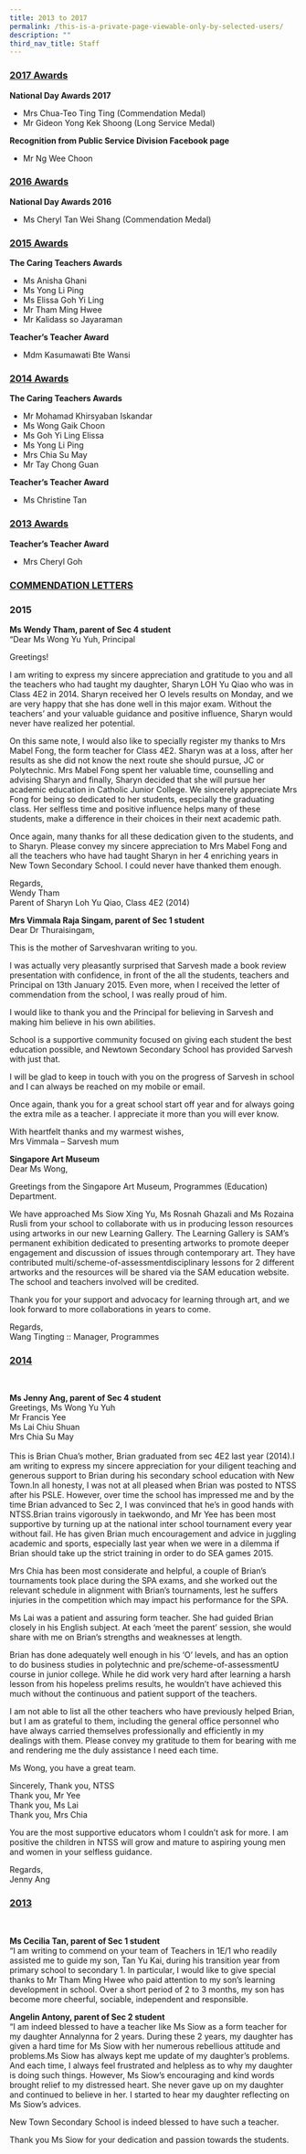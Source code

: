 ```yaml
---
title: 2013 to 2017
permalink: /this-is-a-private-page-viewable-only-by-selected-users/
description: ""
third_nav_title: Staff
---
```

<h3><u>2017 Awards</u></h3>

**National Day Awards 2017**

* Mrs Chua-Teo Ting Ting (Commendation Medal)
* Mr Gideon Yong Kek Shoong (Long Service Medal)

**Recognition from Public Service Division Facebook page**

* Mr Ng Wee Choon

<h3><u>2016 Awards</u></h3>

**National Day Awards 2016**

* Ms Cheryl Tan Wei Shang (Commendation Medal)

<h3><u>2015 Awards</u></h3>

**The Caring Teachers Awards**

* Ms Anisha Ghani
* Ms Yong Li Ping
* Ms Elissa Goh Yi Ling
* Mr Tham Ming Hwee
* Mr Kalidass so Jayaraman

**Teacher’s Teacher Award**

* Mdm Kasumawati Bte Wansi

<h3><u>2014 Awards</u></h3>

**The Caring Teachers Awards**

* Mr Mohamad Khirsyaban Iskandar
* Ms Wong Gaik Choon
* Ms Goh Yi Ling Elissa
* Ms Yong Li Ping
* Mrs Chia Su May
* Mr Tay Chong Guan

**Teacher’s Teacher Award**

* Ms Christine Tan

<h3><u>2013 Awards</u></h3>

**Teacher’s Teacher Award**

* Mrs Cheryl Goh

<h3><u>COMMENDATION LETTERS</u></h3>

### 2015 <br>
**Ms Wendy Tham, parent of Sec 4 student** <br>
“Dear Ms Wong Yu Yuh, Principal

Greetings!

I am writing to express my sincere appreciation and gratitude to you and all the teachers who had taught my daughter, Sharyn LOH Yu Qiao who was in Class 4E2 in 2014. Sharyn received her O levels results on Monday, and we are very happy that she has done well in this major exam. Without the teachers’ and your valuable guidance and positive influence, Sharyn would never have realized her potential.

On this same note, I would also like to specially register my thanks to Mrs Mabel Fong, the form teacher for Class 4E2. Sharyn was at a loss, after her results as she did not know the next route she should pursue, JC or Polytechnic. Mrs Mabel Fong spent her valuable time, counselling and advising Sharyn and finally, Sharyn decided that she will pursue her academic education in Catholic Junior College. We sincerely appreciate Mrs Fong for being so dedicated to her students, especially the graduating class. Her selfless time and positive influence helps many of these students, make a difference in their choices in their next academic path.

Once again, many thanks for all these dedication given to the students, and to Sharyn. Please convey my sincere appreciation to Mrs Mabel Fong and all the teachers who have had taught Sharyn in her 4 enriching years in New Town Secondary School. I could never have thanked them enough.

Regards, <br>
Wendy Tham<br>
Parent of Sharyn Loh Yu Qiao, Class 4E2 (2014)

**Mrs Vimmala Raja Singam, parent of Sec 1 student**<br>
Dear Dr Thuraisingam,

This is the mother of Sarveshvaran writing to you.

I was actually very pleasantly surprised that Sarvesh made a book review presentation with confidence, in front of the all the students, teachers and Principal on 13th January 2015. Even more, when I received the letter of commendation from the school, I was really proud of him.

I would like to thank you and the Principal for believing in Sarvesh and making him believe in his own abilities.

School is a supportive community focused on giving each student the best education possible, and Newtown Secondary School has provided Sarvesh with just that.

I will be glad to keep in touch with you on the progress of Sarvesh in school and I can always be reached on my mobile or email.

Once again,  thank you for a great school start off year and for always going the extra mile as a teacher. I appreciate it more than you will ever know.

With heartfelt thanks and my warmest wishes, <br>
Mrs Vimmala – Sarvesh mum

**Singapore Art Museum**<br>
Dear Ms Wong,

Greetings from the Singapore Art Museum, Programmes (Education) Department.

We have approached Ms Siow Xing Yu, Ms Rosnah Ghazali and Ms Rozaina Rusli from your school to collaborate with us in producing lesson resources using artworks in our new Learning Gallery. The Learning Gallery is SAM’s permanent exhibition dedicated to presenting artworks to promote deeper engagement and discussion of issues through contemporary art. They have contributed multi/scheme-of-assessmentdisciplinary lessons for 2 different artworks and the resources will be shared via the SAM education website. The school and teachers involved will be credited.

Thank you for your support and advocacy for learning through art, and we look forward to more collaborations in years to come.

Regards,<br>
Wang Tingting :: Manager, Programmes

<h3><u>2014</u></h3><br>

**Ms Jenny Ang, parent of Sec 4 student**<br>
Greetings, Ms Wong Yu Yuh<br>
Mr Francis Yee<br>
Ms Lai Chiu Shuan<br>
Mrs Chia Su May<br><br>This is Brian Chua’s mother, Brian graduated from sec 4E2 last year (2014).I am writing to express my sincere appreciation for your diligent teaching and generous support to Brian during his secondary school education with New Town.In all honesty, I was not at all pleased when Brian was posted to NTSS after his PSLE.  However, over time the school has impressed me and by the time Brian advanced to Sec 2, I was convinced that he’s in good hands with NTSS.Brian trains vigorously in taekwondo, and Mr Yee has been most supportive by turning up at the national inter school tournament every year without fail.  He has given Brian much encouragement and advice in juggling academic and sports, especially last year when we were in a dilemma if Brian should take up the strict training in order to do SEA games 2015.

Mrs Chia has been most considerate and helpful, a couple of Brian’s tournaments took place during the SPA exams, and she worked out the relevant schedule in alignment with Brian’s tournaments, lest he suffers injuries in the competition which may impact his performance for the SPA.

Ms Lai was a patient and assuring form teacher.  She had guided Brian closely in his English subject.  At each ‘meet the parent’ session, she would share with me on Brian’s strengths and weaknesses at length.

Brian has done adequately well enough in his ‘O’ levels, and has an option to do business studies in polytechnic and pre/scheme-of-assessmentU course in junior college.  While he did work very hard after learning a harsh lesson from his hopeless prelims results, he wouldn’t have achieved this much without the continuous and patient support of the teachers.

I am not able to list all the other teachers who have previously helped Brian, but I am as grateful to them, including the general office personnel who have always carried themselves professionally and efficiently in my dealings with them.  Please convey my gratitude to them for bearing with me and rendering me the duly assistance I need each time.

Ms Wong, you have a great team.

Sincerely,
Thank you, NTSS<br>
Thank you, Mr Yee<br>
Thank you, Ms Lai<br>
Thank you, Mrs Chia<br>

You are the most supportive educators whom I couldn’t ask for more.
I am positive the children in NTSS will grow and mature to aspiring young men and women in your selfless guidance.

Regards, <br>
Jenny Ang

<h3><u>2013</u></h3><br>

**Ms Cecilia Tan, parent of Sec 1 student**<br>
“I am writing to commend on your team of Teachers in 1E/1 who readily assisted me to guide my son, Tan Yu Kai, during his transition year from primary school to secondary 1.  In particular, I would like to give special thanks to Mr Tham Ming Hwee who paid attention to my son’s learning development in school.  Over a short period of 2 to 3 months, my son has become more cheerful, sociable, independent and responsible.

**Angelin Antony, parent of Sec 2 student**<br>
“I am indeed blessed to have a teacher like Ms Siow as a form teacher for my daughter Annalynna for 2 years. During these 2 years, my daughter has given a hard time for Ms Siow with her numerous rebellious attitude and problems.Ms Siow has always kept me update of my daughter’s problems. And each time, I always feel frustrated and helpless as to why my daughter is doing such things. However, Ms Siow’s encouraging and kind words brought relief to my distressed heart. She never gave up on my daughter and continued to believe in her. I started to hear my daughter reflecting on Ms Siow’s advices.

New Town Secondary School is indeed blessed to have such a teacher.

Thank you Ms Siow for your dedication and passion towards the students.